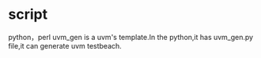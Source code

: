 # script
python，perl
uvm_gen is a uvm's template.In the python,it has uvm_gen.py file,it can generate uvm testbeach.
